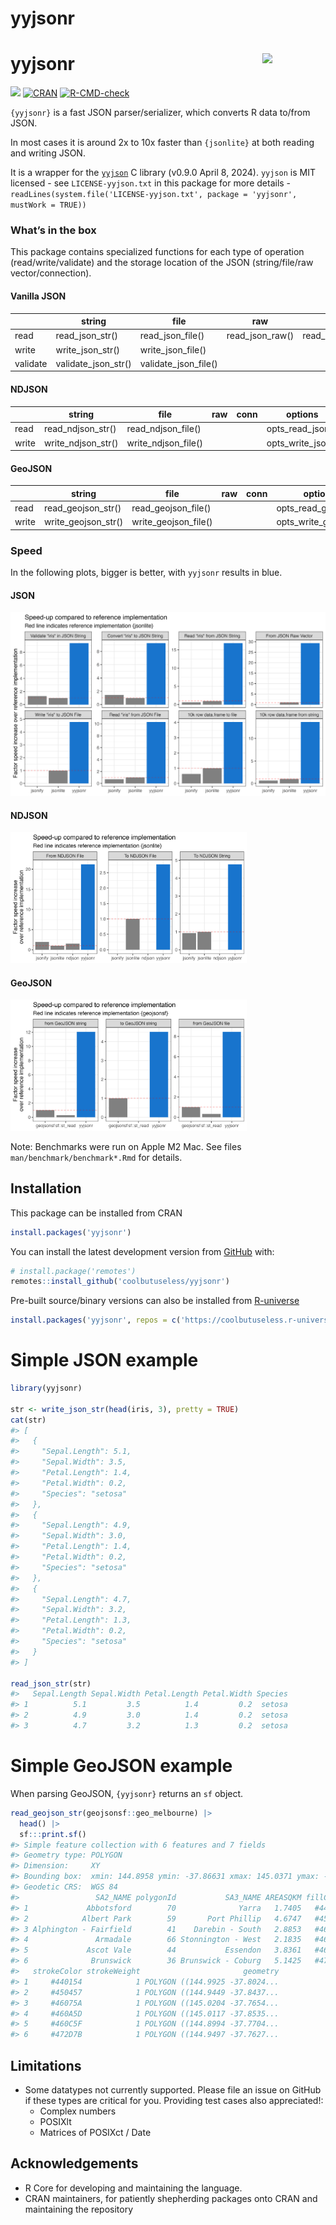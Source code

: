 yyjsonr
================

<!-- README.md is generated from README.Rmd. Please edit that file -->

# yyjsonr <img src="man/figures/logo.png" align="right" width = "20%"/>

<!-- badges: start -->

![](https://img.shields.io/badge/cool-useless-green.svg)
[![CRAN](https://www.r-pkg.org/badges/version/yyjsonr)](https://cran.r-project.org/package=yyjsonr)
[![R-CMD-check](https://github.com/coolbutuseless/yyjsonr/actions/workflows/R-CMD-check.yaml/badge.svg)](https://github.com/coolbutuseless/yyjsonr/actions/workflows/R-CMD-check.yaml)
<!-- badges: end -->

`{yyjsonr}` is a fast JSON parser/serializer, which converts R data
to/from JSON.

In most cases it is around 2x to 10x faster than `{jsonlite}` at both
reading and writing JSON.

It is a wrapper for the [`yyjson`](https://github.com/ibireme/yyjson) C
library (v0.9.0 April 8, 2024). `yyjson` is MIT licensed - see
`LICENSE-yyjson.txt` in this package for more details -
`readLines(system.file('LICENSE-yyjson.txt', package = 'yyjsonr', mustWork = TRUE))`

### What’s in the box

This package contains specialized functions for each type of operation
(read/write/validate) and the storage location of the JSON
(string/file/raw vector/connection).

#### Vanilla JSON

|          | string              | file                 | raw             | conn             | options           |
|----------|---------------------|----------------------|-----------------|------------------|-------------------|
| read     | read_json_str()     | read_json_file()     | read_json_raw() | read_json_conn() | opts_read_json()  |
| write    | write_json_str()    | write_json_file()    |                 |                  | opts_write_json() |
| validate | validate_json_str() | validate_json_file() |                 |                  |                   |

#### NDJSON

|       | string             | file                | raw | conn | options           |
|-------|--------------------|---------------------|-----|------|-------------------|
| read  | read_ndjson_str()  | read_ndjson_file()  |     |      | opts_read_json()  |
| write | write_ndjson_str() | write_ndjson_file() |     |      | opts_write_json() |

#### GeoJSON

|       | string              | file                 | raw | conn | options              |
|-------|---------------------|----------------------|-----|------|----------------------|
| read  | read_geojson_str()  | read_geojson_file()  |     |      | opts_read_geojson()  |
| write | write_geojson_str() | write_geojson_file() |     |      | opts_write_geojson() |

### Speed

In the following plots, bigger is better, with `yyjsonr` results in
blue.

#### JSON

<img src="man/figures/benchmark-summary.png">

#### NDJSON

<img src="man/figures/benchmark-ndjson.png" width="75%">

#### GeoJSON

<img src="man/figures/benchmark-geojson.png" width="75%">

Note: Benchmarks were run on Apple M2 Mac. See files
`man/benchmark/benchmark*.Rmd` for details.

## Installation

This package can be installed from CRAN

``` r
install.packages('yyjsonr')
```

You can install the latest development version from
[GitHub](https://github.com/coolbutuseless/yyjsonr) with:

``` r
# install.package('remotes')
remotes::install_github('coolbutuseless/yyjsonr')
```

Pre-built source/binary versions can also be installed from
[R-universe](https://r-universe.dev)

``` r
install.packages('yyjsonr', repos = c('https://coolbutuseless.r-universe.dev', 'https://cloud.r-project.org'))
```

# Simple JSON example

``` r
library(yyjsonr)

str <- write_json_str(head(iris, 3), pretty = TRUE)
cat(str)
#> [
#>   {
#>     "Sepal.Length": 5.1,
#>     "Sepal.Width": 3.5,
#>     "Petal.Length": 1.4,
#>     "Petal.Width": 0.2,
#>     "Species": "setosa"
#>   },
#>   {
#>     "Sepal.Length": 4.9,
#>     "Sepal.Width": 3.0,
#>     "Petal.Length": 1.4,
#>     "Petal.Width": 0.2,
#>     "Species": "setosa"
#>   },
#>   {
#>     "Sepal.Length": 4.7,
#>     "Sepal.Width": 3.2,
#>     "Petal.Length": 1.3,
#>     "Petal.Width": 0.2,
#>     "Species": "setosa"
#>   }
#> ]

read_json_str(str)
#>   Sepal.Length Sepal.Width Petal.Length Petal.Width Species
#> 1          5.1         3.5          1.4         0.2  setosa
#> 2          4.9         3.0          1.4         0.2  setosa
#> 3          4.7         3.2          1.3         0.2  setosa
```

# Simple GeoJSON example

When parsing GeoJSON, `{yyjsonr}` returns an `sf` object.

``` r
read_geojson_str(geojsonsf::geo_melbourne) |> 
  head() |>
  sf:::print.sf()
#> Simple feature collection with 6 features and 7 fields
#> Geometry type: POLYGON
#> Dimension:     XY
#> Bounding box:  xmin: 144.8958 ymin: -37.86631 xmax: 145.0371 ymax: -37.75423
#> Geodetic CRS:  WGS 84
#>                 SA2_NAME polygonId           SA3_NAME AREASQKM fillColor
#> 1             Abbotsford        70              Yarra   1.7405   #440154
#> 2            Albert Park        59       Port Phillip   4.6747   #450457
#> 3 Alphington - Fairfield        41    Darebin - South   2.8853   #46075A
#> 4               Armadale        66 Stonnington - West   2.1835   #460A5D
#> 5             Ascot Vale        44           Essendon   3.8361   #460C5F
#> 6              Brunswick        36 Brunswick - Coburg   5.1425   #472D7B
#>   strokeColor strokeWeight                       geometry
#> 1     #440154            1 POLYGON ((144.9925 -37.8024...
#> 2     #450457            1 POLYGON ((144.9449 -37.8437...
#> 3     #46075A            1 POLYGON ((145.0204 -37.7654...
#> 4     #460A5D            1 POLYGON ((145.0117 -37.8535...
#> 5     #460C5F            1 POLYGON ((144.8994 -37.7704...
#> 6     #472D7B            1 POLYGON ((144.9497 -37.7627...
```

## Limitations

- Some datatypes not currently supported. Please file an issue on GitHub
  if these types are critical for you. Providing test cases also
  appreciated!:
  - Complex numbers
  - POSIXlt
  - Matrices of POSIXct / Date

## Acknowledgements

- R Core for developing and maintaining the language.
- CRAN maintainers, for patiently shepherding packages onto CRAN and
  maintaining the repository

